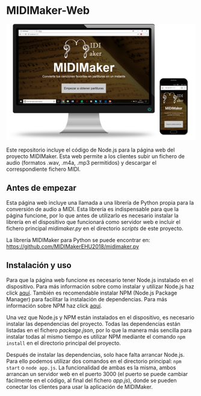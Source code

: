 # MIDIMaker-Web

![interfaz web](https://github.com/MIDIMakerEHU2018/MIDIMakerWeb/blob/master/images/interfaz%20web.png)

Este repositorio incluye el código de Node.js para la página web del proyecto MIDIMaker. Esta web permite a los clientes subir un fichero de audio (formatos .wav, .m4a, .mp3 permitidos) y descargar el correspondiente fichero MIDI.

## Antes de empezar
Esta página web incluye una llamada a una librería de Python propia para la conversión de audio a MIDI. Esta librería es indispensable para que la página funcione, por lo que antes de utilizarlo es necesario instalar la librería en el dispositivo que funcionará como servidor web e incluir el fichero principal *midimaker.py* en el directorio *scripts* de este proyecto.

La librería MIDIMaker para Python se puede encontrar en: https://github.com/MIDIMakerEHU2018/midimaker.py

## Instalación y uso
Para que la página web funcione es necesario tener Node.js instalado en el dispositivo. Para más información sobre como instalar y utilizar Node.js haz click [aquí](https://nodejs.org/en/).
También es recomendable instalar NPM (Node.js Package Manager) para facilitar la instalación de dependencias. Para más información sobre NPM haz click [aquí](https://www.npmjs.com/).

Una vez que Node.js y NPM están instalados en el dispositivo, es necesario instalar las dependencias del proyecto. Todas las dependencias están listadas en el fichero *package.json*, por lo que la manera más sencilla para instalar todas al mismo tiempo es utilizar NPM mediante el comando `npm install` en el directorio principal del proyecto.

Después de instalar las dependencias, solo hace falta arrancar Node.js. Para ello podemos utilizar dos comandos en el directorio principal: `npm start` o `node app.js`. La funcionalidad de ambas es la misma, ambos arrancan un servidor web en el puerto 3000 (el puerto se puede cambiar fácilmente en el código, al final del fichero *app.js*), donde se pueden conectar los clientes para usar la aplicación de MIDIMaker.
